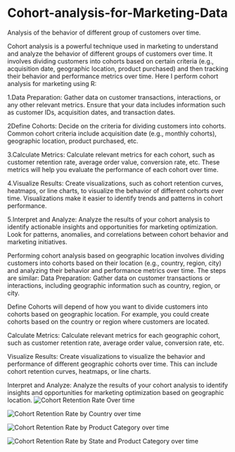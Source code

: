# Cohort-analysis-for-Marketing-Data
Analysis of the behavior of different group of customers over time.

Cohort analysis is a powerful technique used in marketing to understand and analyze the behavior of different groups of customers over time. It involves dividing customers into cohorts based on certain criteria (e.g., acquisition date, geographic location, product purchased) and then tracking their behavior and performance metrics over time.
Here I perform cohort analysis for marketing using R:

1.Data Preparation: Gather data on customer transactions, interactions, or any other relevant metrics. Ensure that your data includes information such as customer IDs, acquisition dates, and transaction dates.

2Define Cohorts: Decide on the criteria for dividing customers into cohorts. Common cohort criteria include acquisition date (e.g., monthly cohorts), geographic location, product purchased, etc.

3.Calculate Metrics: Calculate relevant metrics for each cohort, such as customer retention rate, average order value, conversion rate, etc. These metrics will help you evaluate the performance of each cohort over time.

4.Visualize Results: Create visualizations, such as cohort retention curves, heatmaps, or line charts, to visualize the behavior of different cohorts over time. Visualizations make it easier to identify trends and patterns in cohort performance.

5.Interpret and Analyze: Analyze the results of your cohort analysis to identify actionable insights and opportunities for marketing optimization. Look for patterns, anomalies, and correlations between cohort behavior and marketing initiatives.

Performing cohort analysis based on geographic location involves dividing customers into cohorts based on their location (e.g., country, region, city) and analyzing their behavior and performance metrics over time.
The steps are similar:
Data Preparation: Gather data on customer transactions or interactions, including geographic information such as country, region, or city.

Define Cohorts will depend of how you want to divide customers into cohorts based on geographic location. For example, you could create cohorts based on the country or region where customers are located.

Calculate Metrics: Calculate relevant metrics for each geographic cohort, such as customer retention rate, average order value, conversion rate, etc.

Visualize Results: Create visualizations to visualize the behavior and performance of different geographic cohorts over time. This can include cohort retention curves, heatmaps, or line charts.

Interpret and Analyze: Analyze the results of your cohort analysis to identify insights and opportunities for marketing optimization based on geographic location.
![Cohort Retention Rate Over time](https://github.com/IrinaMax/Cohort-analysis-for-Marketing-Data/assets/16123495/bead2af4-576b-44ed-a21c-aa6983846413)

![Cohort Retention Rate by Country over time](https://github.com/IrinaMax/Cohort-analysis-for-Marketing-Data/assets/16123495/693264d7-70a5-468c-ad28-9f3497c598c2)

![Cohort Retention Rate by Product Category over time](https://github.com/IrinaMax/Cohort-analysis-for-Marketing-Data/assets/16123495/6870215c-487b-43e0-875f-5b85dc28ba32)

![Cohort Retention Rate by State and Product Category over time](https://github.com/IrinaMax/Cohort-analysis-for-Marketing-Data/assets/16123495/7ba264ae-1dba-46c2-919c-7d3798a6b7e8)


